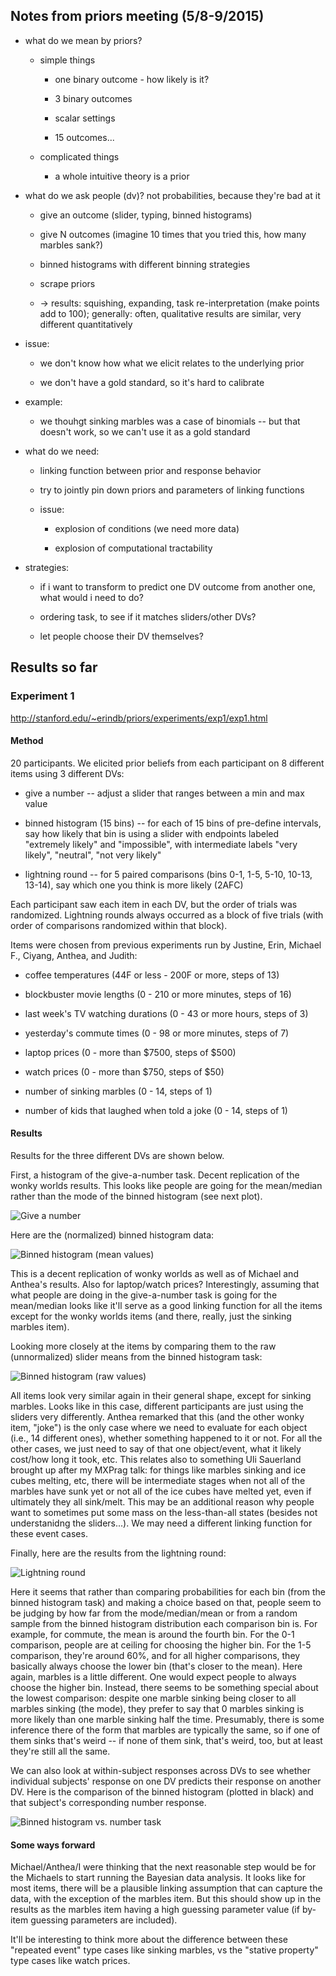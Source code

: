 ## Notes from priors meeting (5/8-9/2015)

- what do we mean by priors?

	- simple things
	
		- one binary outcome - how likely is it?
		
		- 3 binary outcomes
		
		- scalar settings
		
		- 15 outcomes...
	
	- complicated things
	
		- a whole intuitive theory is a prior
		
		
- what do we ask people (dv)? not probabilities, because they're bad at it
	
	- give an outcome (slider, typing, binned histograms)

	- give N outcomes (imagine 10 times that you tried this, how many marbles sank?)
	
	- binned histograms with different binning strategies
	
	- scrape priors	
	
	- -> results: squishing, expanding, task re-interpretation (make points add to 100); generally: often, qualitative results are similar, very different quantitatively

- issue: 

	- we don't know how what we elicit relates to the underlying prior		
	
	- we don't have a gold standard, so it's hard to calibrate
	
- example:

	- we thouhgt sinking marbles was a case of binomials -- but that doesn't work, so we can't use it as a gold standard
	
		
- what do we need:

	- linking function between prior and response behavior
	
	- try to jointly pin down priors and parameters of linking functions
	
	- issue:
	
		- explosion of conditions (we need more data)
		
		- explosion of computational tractability
	
	
- strategies:

	- if i want to transform to predict one DV outcome from another one, what would i need to do?
	
	- ordering task, to see if it matches sliders/other DVs?
	
	- let people choose their DV themselves?
	
## Results so far

### Experiment 1

http://stanford.edu/~erindb/priors/experiments/exp1/exp1.html

#### Method

20 participants. We elicited prior beliefs from each participant on 8 different items using 3 different DVs:	

- give a number -- adjust a slider that ranges between a min and max value

- binned histogram (15 bins) -- for each of 15 bins of pre-define intervals, say how likely that bin is using a slider with endpoints labeled "extremely likely" and "impossible", with intermediate labels "very likely", "neutral", "not very likely"

- lightning round -- for 5 paired comparisons (bins 0-1, 1-5, 5-10, 10-13, 13-14), say which one you think is more likely (2AFC)

Each participant saw each item in each DV, but the order of trials was randomized. Lightning rounds always occurred as a block of five trials (with order of comparisons randomized within that block).

Items were chosen from previous experiments run by Justine, Erin, Michael F., Ciyang, Anthea, and Judith:

- coffee temperatures (44F or less - 200F or more, steps of 13)

- blockbuster movie lengths (0 - 210 or more minutes, steps of 16)

- last week's TV watching durations (0 - 43 or more hours, steps of 3)

- yesterday's commute times (0 - 98 or more minutes, steps of 7)

- laptop prices (0 - more than $7500, steps of $500)

- watch prices (0 - more than $750, steps of $50)

- number of sinking marbles (0 - 14, steps of 1)

- number of kids that laughed when told a joke (0 - 14, steps of 1)

#### Results

Results for the three different DVs are shown below.

First, a histogram of the give-a-number task. Decent replication of the wonky worlds results. This looks like people are going for the mean/median rather than the mode of the binned histogram (see next plot).

![Give a number](/experiments/exp1/analysis/graphs/number_histogram.png "Give a number task")

Here are the (normalized) binned histogram data:

![Binned histogram (mean values)](/experiments/exp1/analysis/graphs/binned_histogram_norm_means.png "Binned histogram (normed mean slider values)")

This is a decent replication of wonky worlds as well as of Michael and Anthea's results. Also for laptop/watch prices? Interestingly, assuming that what people are doing in the give-a-number task is going for the mean/median looks like it'll serve as a good linking function for all the items except for the wonky worlds items (and there, really, just the sinking marbles item).

Looking more closely at the items by comparing them to the raw (unnormalized) slider means from the binned histogram task:

![Binned histogram (raw values)](/experiments/exp1/analysis/graphs/binned_histogram_raw_means.png "Binned histogram (raw mean slider values)")

All items look very similar again in their general shape, except for sinking marbles. Looks like in this case, different participants are just using the sliders very differently. Anthea remarked that this (and the other wonky item, "joke") is the only case where we need to evaluate for each object (i.e., 14 different ones), whether something happened to it or not. For all the other cases, we just need to say of that one object/event, what it likely cost/how long it took, etc. This relates also to something Uli Sauerland brought up after my MXPrag talk: for things like marbles sinking and ice cubes melting, etc, there will be intermediate stages when not all of the  marbles have sunk yet or not all of the ice cubes have melted yet, even if ultimately they all sink/melt. This may be an additional reason why people want to sometimes put some mass on the less-than-all states (besides not understanidng the sliders...). We may need a different linking function for these event cases.

Finally, here are the results from the lightning round:

![Lightning round](/experiments/exp1/analysis/graphs/lightning_round.png "Lightning round")

Here it seems that rather than comparing probabilities for each bin (from the binned histogram task) and making a choice based on that, people seem to be judging by how far from the mode/median/mean or from a random sample from the binned histogram distribution each comparison bin is. For example, for commute, the mean is around the fourth bin. For the 0-1 comparison, people are at ceiling for choosing the higher bin. For the 1-5 comparison, they're around 60%, and for all higher comparisons, they basically always choose the lower bin (that's closer to the mean). Here again, marbles is a little different. One would expect people to always choose the higher bin. Instead, there seems to be something special about the lowest comparison: despite one marble sinking being closer to all marbles sinking (the mode), they prefer to say that 0 marbles sinking is more likely than one marble sinking half the time. Presumably, there is some inference there of the form that marbles are typically the same, so if one of them sinks that's weird -- if none of them sink, that's weird, too, but at least they're still all the same.

We can also look at within-subject responses across DVs to see whether individual subjects' response on one DV predicts their response on another DV. Here is the comparison of the binned histogram (plotted in black) and that subject's corresponding number response.

![Binned histogram vs. number task](/experiments/exp1/analysis/graphs/histogram_and_number_bysubject_byitem "Binned histogram vs. number task by subject and item")


#### Some ways forward

Michael/Anthea/I were thinking that the next reasonable step would be for the Michaels to start running the Bayesian data analysis. It looks like for most items, there will be a plausible linking assumption that can capture the data, with the exception of the marbles item. But this should show up in the results as the marbles item having a high guessing parameter value (if by-item guessing parameters are included). 

It'll be interesting to think more about the difference between these "repeated event" type cases like sinking marbles, vs the "stative property" type cases like watch prices.



	